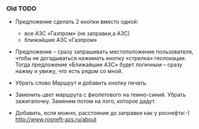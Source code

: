 ### Old TODO

- Предложение сделать 2 кнопки вместо одной:
  - все АЗС «Газпром» (не заправки,а АЗС)
  - ближайшие АЗС «Газпром»

- Предложение – сразу запрашивать местоположение пользователя, чтобы не догадываться нажимать кнопку «стрелка» геолокации. Тогда предложение «Ближайшие АЗС» будет логичным –  сразу нажму и увижу, что есть рядом со мной.
 
- Убрать слово Маршрут и добавить кнопку печать.

- Заменить цвет маршрута с фиолетового на темно-синий. Убрать зажигалочку. Заменим потом на лого, которое дадут.

- Добавить, если можно, расстояние до заправки как у роснефти:-) http://www.rosneft-azs.ru/about
